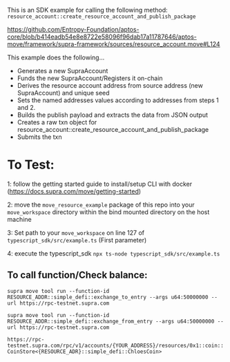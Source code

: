 This is an SDK example for calling the following method:
`resource_account::create_resource_account_and_publish_package`

https://github.com/Entropy-Foundation/aptos-core/blob/b414eadb54e8e8722e58096f96dab17a11787646/aptos-move/framework/supra-framework/sources/resource_account.move#L124

This example does the following...
* Generates a new SupraAccount
* Funds the new SupraAccount/Registers it on-chain
* Derives the resource account address from source address (new SupraAccount) and unique seed
* Sets the named addresses values according to addresses from steps 1 and 2.
* Builds the publish payload and extracts the data from JSON output
* Creates a raw txn object for resource_account::create_resource_account_and_publish_package
* Submits the txn



# To Test:

1: follow the getting started guide to install/setup CLI with docker (https://docs.supra.com/move/getting-started)

2: move the `move_resource_example` package of this repo into your `move_workspace` directory within the bind mounted directory on the host machine

3: Set path to your `move_workspace` on line 127 of `typescript_sdk/src/example.ts` (First parameter)

4: execute the typescript_sdk `npx ts-node typescript_sdk/src/example.ts`

## To call function/Check balance:

`supra move tool run --function-id RESOURCE_ADDR::simple_defi::exchange_to_entry --args u64:50000000 --url https://rpc-testnet.supra.com`

`supra move tool run --function-id RESOURCE_ADDR::simple_defi::exchange_from_entry --args u64:50000000 --url https://rpc-testnet.supra.com`

`https://rpc-testnet.supra.com/rpc/v1/accounts/{YOUR_ADDRESS}/resources/0x1::coin::CoinStore<{RESOURCE_ADR}::simple_defi::ChloesCoin>`
